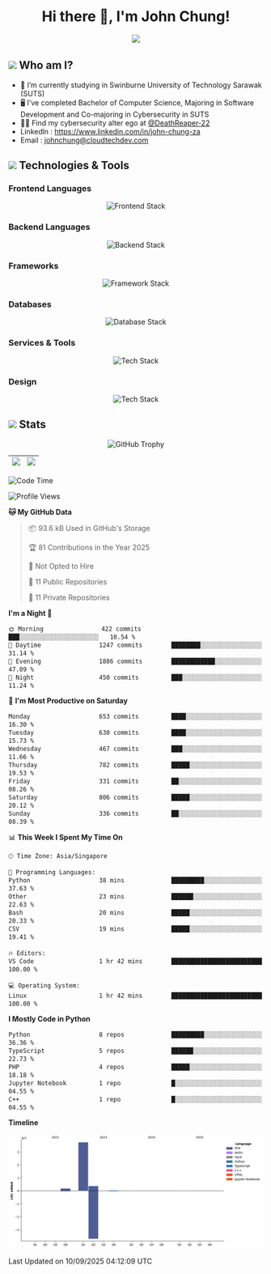 <h1 align="center">Hi there 👋, I'm John Chung!</h1>
<p align="center"><img src="https://komarev.com/ghpvc/?username=johnchung2002&style=plastic"></p>

## <img src="https://media.giphy.com/media/ZEUODEtQiUZWGg6IHR/giphy.gif" width="40px"/> Who am I?
- 🌱 I’m currently studying in Swinburne University of Technology Sarawak (SUTS)
- 🖥️ I’ve completed Bachelor of Computer Science, Majoring in Software Development and Co-majoring in Cybersecurity in SUTS
- 🐱‍💻 Find my cybersecurity alter ego at [@DeathReaper-22](https://github.com/DeathReaper-22)
- Linkedln : <a href="https://www.linkedin.com/in/john-chung-za" target="_blank">https://www.linkedin.com/in/john-chung-za</a>
- Email : <a href="mailto:johnchung@cloudtechdev.com" target="_blank">johnchung@cloudtechdev.com</a>

## <img src="https://media.giphy.com/media/ICOgUNjpvO0PC/giphy.gif" width="40px"/> Technologies & Tools

### Frontend Languages

<p align="center"><img src="https://skillicons.dev/icons?i=html,css,js,ts,wasm,tailwind,bootstrap,sass,jquery&perline=10" alt="Frontend Stack" /> </p>

### Backend Languages

<p align="center"><img src="https://skillicons.dev/icons?i=nodejs,dotnet,python,c,cs,cpp,arduino,ruby&perline=10" alt="Backend Stack" /></p>

### Frameworks

<p align="center"><img src="https://skillicons.dev/icons?i=react,angular,next,flask,laravel&perline=10" alt="Framework Stack" /></p>

### Databases

<p align="center"><img src="https://skillicons.dev/icons?i=mongodb,mysql,postgres,firebase&perline=10" alt="Database Stack" /> </p>

### Services & Tools

<p align="center"><img src="https://skillicons.dev/icons?i=git,github,visualstudio,vscode,androidstudio,postman,docker,cloudflare,aws,gcp,azure,vercel&perline=10" alt="Tech Stack" /> </p>

### Design

<p align="center"><img src="https://skillicons.dev/icons?i=ps,ai,pr,xd,figma&perline=10" alt="Tech Stack" /> </p>

## <img src="https://media.giphy.com/media/uhWLu2lsU0rfLiwYlI/giphy.gif" width="40px" /> Stats

<p align="center">
  <img alt="GitHub Trophy" src="https://github-profile-trophy.vercel.app/?username=johnchung2002&theme=darkhub&row=5&column=4&margin-w=10&margin-h=10" />
</p>

| <img src="https://github-readme-stats.vercel.app/api?username=johnchung2002&show_icons=true&theme=dark&count_private=true"/> | <img src="https://github-readme-streak-stats.herokuapp.com/?user=johnchung2002&theme=dark&count_private=true"/> |
| ------------------------------------------------------------------------------------------------------------------------- | ------------------------------------------------------------------------------------------------------------ |

<!--START_SECTION:waka-->
![Code Time](http://img.shields.io/badge/Code%20Time-338%20hrs%2013%20mins-blue)

![Profile Views](http://img.shields.io/badge/Profile%20Views-0-blue)

**🐱 My GitHub Data** 

> 📦 93.6 kB Used in GitHub's Storage 
 > 
> 🏆 81 Contributions in the Year 2025
 > 
> 🚫 Not Opted to Hire
 > 
> 📜 11 Public Repositories 
 > 
> 🔑 11 Private Repositories 
 > 
**I'm a Night 🦉** 

```text
🌞 Morning                422 commits         ███░░░░░░░░░░░░░░░░░░░░░░   10.54 % 
🌆 Daytime                1247 commits        ████████░░░░░░░░░░░░░░░░░   31.14 % 
🌃 Evening                1886 commits        ████████████░░░░░░░░░░░░░   47.09 % 
🌙 Night                  450 commits         ███░░░░░░░░░░░░░░░░░░░░░░   11.24 % 
```
📅 **I'm Most Productive on Saturday** 

```text
Monday                   653 commits         ████░░░░░░░░░░░░░░░░░░░░░   16.30 % 
Tuesday                  630 commits         ████░░░░░░░░░░░░░░░░░░░░░   15.73 % 
Wednesday                467 commits         ███░░░░░░░░░░░░░░░░░░░░░░   11.66 % 
Thursday                 782 commits         █████░░░░░░░░░░░░░░░░░░░░   19.53 % 
Friday                   331 commits         ██░░░░░░░░░░░░░░░░░░░░░░░   08.26 % 
Saturday                 806 commits         █████░░░░░░░░░░░░░░░░░░░░   20.12 % 
Sunday                   336 commits         ██░░░░░░░░░░░░░░░░░░░░░░░   08.39 % 
```


📊 **This Week I Spent My Time On** 

```text
🕑︎ Time Zone: Asia/Singapore

💬 Programming Languages: 
Python                   38 mins             █████████░░░░░░░░░░░░░░░░   37.63 % 
Other                    23 mins             ██████░░░░░░░░░░░░░░░░░░░   22.63 % 
Bash                     20 mins             █████░░░░░░░░░░░░░░░░░░░░   20.33 % 
CSV                      19 mins             █████░░░░░░░░░░░░░░░░░░░░   19.41 % 

🔥 Editors: 
VS Code                  1 hr 42 mins        █████████████████████████   100.00 % 

💻 Operating System: 
Linux                    1 hr 42 mins        █████████████████████████   100.00 % 
```

**I Mostly Code in Python** 

```text
Python                   8 repos             █████████░░░░░░░░░░░░░░░░   36.36 % 
TypeScript               5 repos             ██████░░░░░░░░░░░░░░░░░░░   22.73 % 
PHP                      4 repos             █████░░░░░░░░░░░░░░░░░░░░   18.18 % 
Jupyter Notebook         1 repo              █░░░░░░░░░░░░░░░░░░░░░░░░   04.55 % 
C++                      1 repo              █░░░░░░░░░░░░░░░░░░░░░░░░   04.55 % 
```



**Timeline**

![Lines of Code chart](https://raw.githubusercontent.com/JohnChung2002/JohnChung2002/main/assets/bar_graph.png)


 Last Updated on 10/09/2025 04:12:09 UTC
<!--END_SECTION:waka-->

